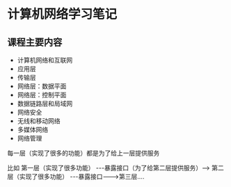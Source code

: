 <!--
 * @Author: wulongjiang
 * @Date: 2023-01-03 22:17:20
 * @LastEditors: wulongjiang
 * @LastEditTime: 2023-01-04 21:11:55
 * @Description:
 * @FilePath: \计算机网络\README.md
-->

# 计算机网络学习笔记

## 课程主要内容

- 计算机网络和互联网
- 应用层
- 传输层
- 网络层：数据平面
- 网络层：控制平面
- 数据链路层和局域网
- 网络安全
- 无线和移动网络
- 多媒体网络
- 网络管理

每一层（实现了很多的功能）都是为了给上一层提供服务

比如 第一层（实现了很多功能） ---暴露接口（为了给第二层提供服务）--> 第二层（实现了很多功能） ---暴露接口--->第三层....
